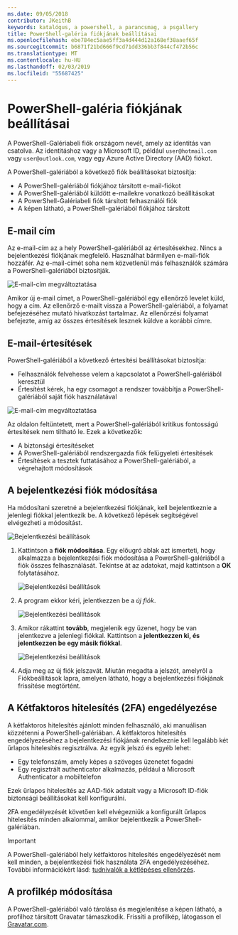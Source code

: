 ```yaml
---
ms.date: 09/05/2018
contributor: JKeithB
keywords: katalógus, a powershell, a parancsmag, a psgallery
title: PowerShell-galéria fiókjának beállításai
ms.openlocfilehash: ebe784ec5aae5ff3a4d444d12a168ef38aaef65f
ms.sourcegitcommit: b6871f21bd666f9cd71dd336bb3f844cf472b56c
ms.translationtype: MT
ms.contentlocale: hu-HU
ms.lasthandoff: 02/03/2019
ms.locfileid: "55687425"
---
```

# <a name="powershell-gallery-account-settings"></a>PowerShell-galéria fiókjának beállításai

A PowerShell-Galériabeli fiók országom nevét, amely az identitás van csatolva. Az identitáshoz vagy a Microsoft ID, például `user@hotmail.com` vagy `user@outlook.com`, vagy egy Azure Active Directory (AAD) fiókot.

A PowerShell-galériából a következő fiók beállításokat biztosítja:

- A PowerShell-galériából fiókjához társított e-mail-fiókot
- A PowerShell-galériából küldött e-mailekre vonatkozó beállításokat
- A PowerShell-Galériabeli fiók társított felhasználói fiók
- A képen látható, a PowerShell-galériából fiókjához társított

## <a name="email-address"></a>E-mail cím

Az e-mail-cím az a hely PowerShell-galériából az értesítésekhez. Nincs a bejelentkezési fiókjának megfelelő. Használhat bármilyen e-mail-fiók hozzáfér. Az e-mail-címét soha nem közvetlenül más felhasználók számára a PowerShell-galériából biztosítják.

![E-mail-cím megváltoztatása](../../Images/PSGallery_AcccountEmailAddress.png)

Amikor új e-mail címet, a PowerShell-galériából egy ellenőrző levelet küld, hogy a cím. Az ellenőrző e-mailt vissza a PowerShell-galériából, a folyamat befejezéséhez mutató hivatkozást tartalmaz. Az ellenőrzési folyamat befejezte, amíg az összes értesítések lesznek küldve a korábbi címre.

## <a name="email-notifications"></a>E-mail-értesítések

PowerShell-galériából a következő értesítési beállításokat biztosítja:

- Felhasználók felvehesse velem a kapcsolatot a PowerShell-galériából keresztül
- Értesítést kérek, ha egy csomagot a rendszer továbbítja a PowerShell-galériából saját fiók használatával

![E-mail-cím megváltoztatása](../../Images/PSGallery_AccountEmailOptions.png)

Az oldalon feltüntetett, mert a PowerShell-galériából kritikus fontosságú értesítések nem tiltható le.
Ezek a következők:

- A biztonsági értesítéseket
- A PowerShell-galériából rendszergazda fiók felügyeleti értesítések
- Értesítések a tesztek futtatásához a PowerShell-galériából, a végrehajtott módosítások

## <a name="change-your-login-account"></a>A bejelentkezési fiók módosítása

Ha módosítani szeretné a bejelentkezési fiókjának, kell bejelentkeznie a jelenlegi fiókkal jelentkezik be. A következő lépések segítségével elvégezheti a módosítást.

![Bejelentkezési beállítások](../../Images/PSGallery_LoginAccountSettings.png)

1. Kattintson a **fiók módosítása**. Egy előugró ablak azt ismerteti, hogy alkalmazza a bejelentkezési fiók módosítása a PowerShell-galériából a fiók összes felhasználását. Tekintse át az adatokat, majd kattintson a **OK** folytatásához.

   ![Bejelentkezési beállítások](../../Images/PSGallery_LoginAccountChange-1.png)

2. A program ekkor kéri, jelentkezzen be a _új fiók_.

   ![Bejelentkezési beállítások](../../Images/PSGallery_LoginAccountChange-2.png)

3. Amikor rákattint **tovább**, megjelenik egy üzenet, hogy be van jelentkezve a jelenlegi fiókkal.
   Kattintson a **jelentkezzen ki, és jelentkezzen be egy másik fiókkal**.

   ![Bejelentkezési beállítások](../../Images/PSGallery_LoginAccountChange-3.png)

4. Adja meg az új fiók jelszavát. Miután megadta a jelszót, amelyről a Fiókbeállítások lapra, amelyen látható, hogy a bejelentkezési fiókjának frissítése megtörtént.


## <a name="enable-two-factor-authentication-2fa"></a>A Kétfaktoros hitelesítés (2FA) engedélyezése

A kétfaktoros hitelesítés ajánlott minden felhasználó, aki manuálisan közzétenni a PowerShell-galériában. A kétfaktoros hitelesítés engedélyezéséhez a bejelentkezési fiókjának rendelkeznie kell legalább két űrlapos hitelesítés regisztrálva. Az egyik jelszó és egyéb lehet:

- Egy telefonszám, amely képes a szöveges üzenetet fogadni
- Egy regisztrált authenticator alkalmazás, például a Microsoft Authenticator a mobiltelefon

Ezek űrlapos hitelesítés az AAD-fiók adatait vagy a Microsoft ID-fiók biztonsági beállításokat kell konfigurálni.

2FA engedélyezését követően kell elvégezniük a konfigurált űrlapos hitelesítés minden alkalommal, amikor bejelentkezik a PowerShell-galériában.

> [!IMPORTANT]
> A PowerShell-galériából hely kétfaktoros hitelesítés engedélyezését nem kell minden, a bejelentkezési fiók használata 2FA engedélyezéséhez. További információkért lásd: [tudnivalók a kétlépéses ellenőrzés](https://support.microsoft.com/help/12408/microsoft-account-about-two-step-verification).

## <a name="change-your-profile-picture"></a>A profilkép módosítása

A PowerShell-galériából való tárolása és megjelenítése a képen látható, a profilhoz társított Gravatar támaszkodik. Frissíti a profilkép, látogasson el [Gravatar.com](http://www.gravatar.com/).
